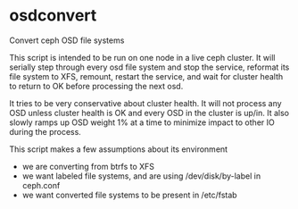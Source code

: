 osdconvert
==========

Convert ceph OSD file systems

This script is intended to be run on one node in a live ceph cluster. It will serially step through every osd file system and stop the service, reformat its file system to XFS, remount, restart the service, and wait for cluster health to return to OK before processing the next osd.

It tries to be very conservative about cluster health. It will not process any OSD unless cluster health is OK and every OSD in the cluster is up/in. It also slowly ramps up OSD weight 1% at a time to minimize impact to other IO during the process.

This script makes a few assumptions about its environment
 - we are converting from btrfs to XFS
 - we want labeled file systems, and are using /dev/disk/by-label in ceph.conf
 - we want converted file systems to be present in /etc/fstab
